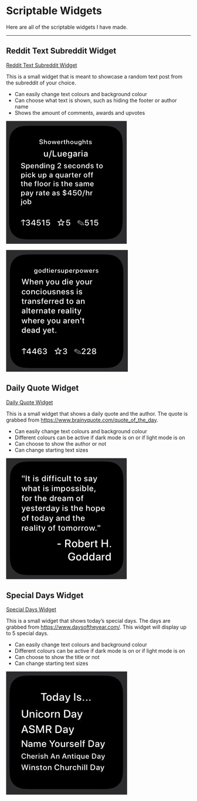 # Scriptable Widgets

Here are all of the scriptable widgets I have made.

***

## Reddit Text Subreddit Widget

[Reddit Text Subreddit Widget](Reddit-Text-Subreddit-Widget.js)

This is a small widget that is meant to showcase a random text post from the subreddit of your choice.

* Can easily change text colours and background colour
* Can choose what text is shown, such as hiding the footer or author name
* Shows the amount of comments, awards and upvotes

![Reddit Text Subreddit Widget](Images/36A3BC3B-6D42-46DA-ACF6-D77036307FDF.jpeg)

![Reddit Text Subreddit Widget](Images/3C822DAC-8B4A-45BF-8DE1-CD4E94151534.jpeg)

## Daily Quote Widget

[Daily Quote Widget](Daily-Quote-Widget.js)

This is a small widget that shows a daily quote and the author. The quote is grabbed from https://www.brainyquote.com/quote_of_the_day.

* Can easily change text colours and background colour
* Different colours can be active if dark mode is on or if light mode is on
* Can choose to show the author or not
* Can change starting text sizes

![Daily Quote Widget](Images/56EE7F4E-EF41-404F-9044-C3B7BF6C7C1A.jpeg)

## Special Days Widget

[Special Days Widget](Special-Days-Widget.js)

This is a small widget that shows today’s special days. The days are grabbed from https://www.daysoftheyear.com/. This widget will display up to 5 special days.

* Can easily change text colours and background colour
* Different colours can be active if dark mode is on or if light mode is on
* Can choose to show the title or not
* Can change starting text sizes

![Special Days Widget](Images/FE7AC454-A824-49C3-85EA-801AC26CB022.jpeg)
